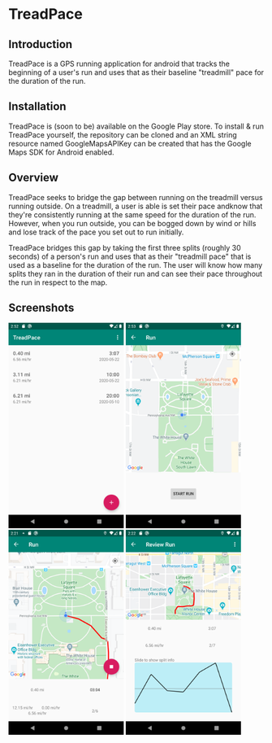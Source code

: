 # TreadPace

## Introduction

TreadPace is a GPS running application for android that tracks the beginning of a user's run and uses that as their baseline "treadmill" pace for the duration of the run.

## Installation

TreadPace is (soon to be) available on the Google Play store. To install & run TreadPace yourself, the repository can be cloned and an XML string resource named GoogleMapsAPIKey can be created that has the Google Maps SDK for Android enabled.

## Overview

TreadPace seeks to bridge the gap between running on the treadmill versus running outside. On a treadmill, a user is able is set their pace andknow that they're consistently running at the same speed for the duration of the run. However, when you run outside, you can be bogged down by wind or hills and lose track of the pace you set out to run initially. 

TreadPace bridges this gap by taking the first three splits (roughly 30 seconds) of a person's run and uses that as their "treadmill pace" that is used as a baseline for the duration of the run. The user will know how many splits they ran in the duration of their run and can see their pace throughout the run in respect to the map.


## Screenshots

<img src="images/home_screen.png" alt="Home screen" width="45%" height="45%" /> <img src="images/run_before.png" alt="Before run"  width="45%" height="45%" /> 
<img src="images/run_inprogress.png" alt="Run in progress" width="45%" height="45%" /> <img src="images/review.png" alt="Review run"  width="45%" height="45%" /> 

